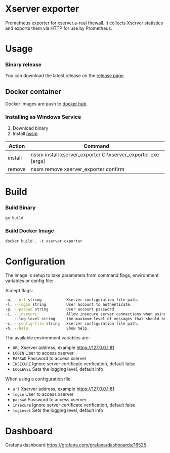 # Xserver exporter
Prometheus exporter for xserver.a-real firewall. It collects Xserver statistics and exports them via HTTP for use by Prometheus.

# Usage

### Binary release
You can download the latest release on the [release page](https://github.com/antikuz/xserver_exporter/releases).

## Docker container
Docker images are push to [docker hub](https://hub.docker.com/r/antikuz/xserver-exporter).

### Installing as Windows Service

1. Download binary
2. Install [nssm](https://nssm.cc/)

| Action  | Command                                                         |
| ------- | --------------------------------------------------------------- |
| install | nssm install xserver_exporter C:\xserver_exporter.exe \[args\]  |
| remove  | nssm remove xserver_exporter confirm                            |

# Build

### Build Binary
```shell
go build
```

### Build Docker Image
```shell
docker build . -t xserver-exporter
```

### 

# Configuration
The image is setup to take parameters from command flags, environment variables or config file:

Accept flags:
```bash
-u, --url string           Xserver configuration file path.
-l, --login string         User account to authenticate.
-p, --passwd string        User account password.
-i, --insecure             Allow insecure server connections when using SSL
    --log-level string     the maximum level of messages that should be logged. (possible values: debug, info, warn, error) (default "info")
-c, --config-file string   xserver configuration file path.
-h, --help                 Show help.
```

The available environment variables are:
* `URL` Xserver address, example https://127.0.0.1:81
* `LOGIN` User to access xserver
* `PASSWD` Password to access xserver
* `INSECURE` Ignore server certificate verification, default false
* `LOGLEVEL` Sets the logging level, default info

When using a configuration file:
* `url` Xserver address, example https://127.0.0.1:81
* `login` User to access xserver
* `passwd` Password to access xserver
* `insecure` Ignore server certificate verification, default false
* `logLevel` Sets the logging level, default info

# Dashboard
Grafana dashboard https://grafana.com/grafana/dashboards/16525
